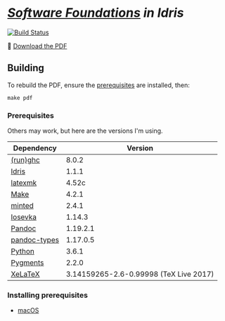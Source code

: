 # _[Software Foundations][SF] in Idris_

[![Build Status](https://travis-ci.org/idris-hackers/software-foundations.svg?branch=develop)](https://travis-ci.org/idris-hackers/software-foundations)

:book: [Download the PDF][PDF]


## Building

To rebuild the PDF, ensure the [prerequisites][prereqs] are installed, then:

```fish
make pdf
```


### Prerequisites

Others may work, but here are the versions I'm using.

| Dependency       |                                Version |
|------------------|----------------------------------------|
| [(run)ghc][GHC]  |                                  8.0.2 |
| [Idris][]        |                                  1.1.1 |
| [latexmk][]      |                                  4.52c |
| [Make][]         |                                  4.2.1 |
| [minted][]       |                                  2.4.1 |
| [Iosevka][]      |                                 1.14.3 |
| [Pandoc][]       |                               1.19.2.1 |
| [pandoc-types][] |                               1.17.0.5 |
| [Python][]       |                                  3.6.1 |
| [Pygments][]     |                                  2.2.0 |
| [XeLaTeX][]      | 3.14159265-2.6-0.99998 (TeX Live 2017) |

### Installing prerequisites

- [macOS](prerequisites_macOS.md)

<!-- Named Links -->

[SF]: http://www.cis.upenn.edu/%7Ebcpierce/sf/current/index.html
[PDF]: https://idris-hackers.github.io/software-foundations/pdf/sf-idris-2018.pdf
[prereqs]: #prerequisites
[GHC]: https://www.haskell.org/ghc/
[Idris]: https://www.idris-lang.org
[latexmk]: https://www.ctan.org/pkg/latexmk/
[Make]: https://www.gnu.org/software/make/
[minted]: http://www.ctan.org/pkg/minted
[Iosevka]: https://be5invis.github.io/Iosevka/
[Pandoc]: http://pandoc.org
[pandoc-types]: https://github.com/jgm/pandoc-types
[Python]: https://www.python.org
[Pygments]: http://pygments.org
[XeLaTeX]: http://tug.org/xetex/
